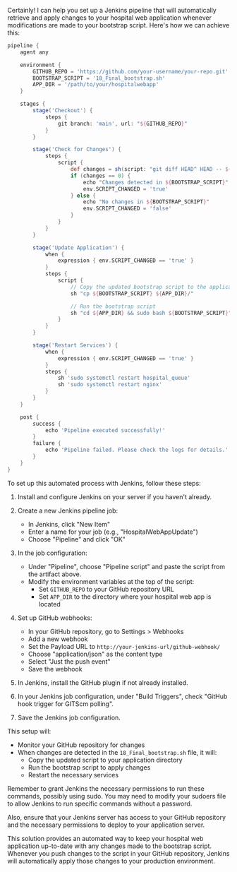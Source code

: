 Certainly! I can help you set up a Jenkins pipeline that will automatically retrieve and apply changes to your hospital web application whenever modifications are made to your bootstrap script. Here's how we can achieve this:



```groovy
pipeline {
    agent any

    environment {
        GITHUB_REPO = 'https://github.com/your-username/your-repo.git'
        BOOTSTRAP_SCRIPT = '18_Final_bootstrap.sh'
        APP_DIR = '/path/to/your/hospitalwebapp'
    }

    stages {
        stage('Checkout') {
            steps {
                git branch: 'main', url: "${GITHUB_REPO}"
            }
        }

        stage('Check for Changes') {
            steps {
                script {
                    def changes = sh(script: "git diff HEAD^ HEAD -- ${BOOTSTRAP_SCRIPT}", returnStatus: true)
                    if (changes == 0) {
                        echo "Changes detected in ${BOOTSTRAP_SCRIPT}"
                        env.SCRIPT_CHANGED = 'true'
                    } else {
                        echo "No changes in ${BOOTSTRAP_SCRIPT}"
                        env.SCRIPT_CHANGED = 'false'
                    }
                }
            }
        }

        stage('Update Application') {
            when {
                expression { env.SCRIPT_CHANGED == 'true' }
            }
            steps {
                script {
                    // Copy the updated bootstrap script to the application directory
                    sh "cp ${BOOTSTRAP_SCRIPT} ${APP_DIR}/"

                    // Run the bootstrap script
                    sh "cd ${APP_DIR} && sudo bash ${BOOTSTRAP_SCRIPT}"
                }
            }
        }

        stage('Restart Services') {
            when {
                expression { env.SCRIPT_CHANGED == 'true' }
            }
            steps {
                sh 'sudo systemctl restart hospital_queue'
                sh 'sudo systemctl restart nginx'
            }
        }
    }

    post {
        success {
            echo 'Pipeline executed successfully!'
        }
        failure {
            echo 'Pipeline failed. Please check the logs for details.'
        }
    }
}

```

To set up this automated process with Jenkins, follow these steps:

1. Install and configure Jenkins on your server if you haven't already.

2. Create a new Jenkins pipeline job:
   - In Jenkins, click "New Item"
   - Enter a name for your job (e.g., "HospitalWebAppUpdate")
   - Choose "Pipeline" and click "OK"

3. In the job configuration:
   - Under "Pipeline", choose "Pipeline script" and paste the script from the artifact above.
   - Modify the environment variables at the top of the script:
     - Set `GITHUB_REPO` to your GitHub repository URL
     - Set `APP_DIR` to the directory where your hospital web app is located

4. Set up GitHub webhooks:
   - In your GitHub repository, go to Settings > Webhooks
   - Add a new webhook
   - Set the Payload URL to `http://your-jenkins-url/github-webhook/`
   - Choose "application/json" as the content type
   - Select "Just the push event"
   - Save the webhook

5. In Jenkins, install the GitHub plugin if not already installed.

6. In your Jenkins job configuration, under "Build Triggers", check "GitHub hook trigger for GITScm polling".

7. Save the Jenkins job configuration.

This setup will:
- Monitor your GitHub repository for changes
- When changes are detected in the `18_Final_bootstrap.sh` file, it will:
  - Copy the updated script to your application directory
  - Run the bootstrap script to apply changes
  - Restart the necessary services

Remember to grant Jenkins the necessary permissions to run these commands, possibly using sudo. You may need to modify your sudoers file to allow Jenkins to run specific commands without a password.

Also, ensure that your Jenkins server has access to your GitHub repository and the necessary permissions to deploy to your application server.

This solution provides an automated way to keep your hospital web application up-to-date with any changes made to the bootstrap script. Whenever you push changes to the script in your GitHub repository, Jenkins will automatically apply those changes to your production environment.